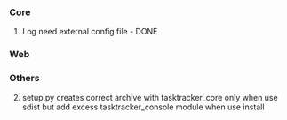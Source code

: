 ### Core

1) Log need external config file - DONE

### Web

### Others

2) setup.py creates correct archive with tasktracker_core only when use sdist but add excess tasktracker_console module when use install